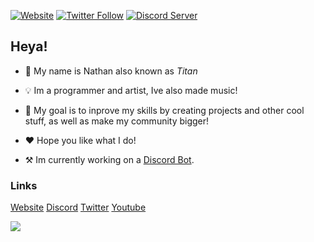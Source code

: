 [![Website](https://img.shields.io/website?label=titanbot.tk&style=for-the-badge&url=https%3A%2F%2Ftitanbot.tk)][website]
[![Twitter Follow](https://img.shields.io/twitter/follow/deathstormtitan?color=1DA1F2&logo=twitter&style=for-the-badge)][twitter]
[![Discord Server](https://img.shields.io/discord/708843719528284262.svg?style=for-the-badge&logo=discord)][discord]


## Heya!
- 📜 My name is Nathan also known as *Titan*
- 💡 Im a programmer and artist, Ive also made music!
- 🔎 My goal is to inprove my skills by creating projects and other cool stuff, as well as make my community bigger!
- ❤ Hope you like what I do!

- ⚒ Im currently working on a [Discord Bot][titanbot].

### Links
[Website][website]
[Discord][discord]
[Twitter][twitter]
[Youtube][youtube]

<a href="https://github.com/DSTitan/DSTitan">
  <img align="center" src="https://github-readme-stats.vercel.app/api?username=DSTitan&line_height=27&count_private=true&show_icons=true&theme=radical&include_all_commits=true" />
</a>


[website]: https://dstitan.codes
[titanbot]: https://bot.dstitan.codes
[discord]: https://dstitan.codes/return/discord
[twitter]: https://twitter.com/intent/follow?original_referer=https%3A%2F%2Fgithub.com%2Fdeathstormtitan&screen_name=deathstormtitan
[youtube]: https://dstitan.codes/return/youtube
